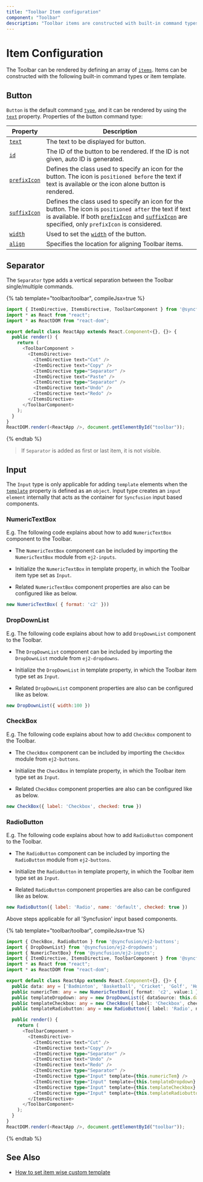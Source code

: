 ```yaml
---
title: "Toolbar Item configuration"
component: "Toolbar"
description: "Toolbar items are constructed with built-in command types or item templates such as separator, button, and input."
---
```


# Item Configuration

The Toolbar can be rendered by defining an array of [`items`](../api/toolbar#items). Items can be constructed with the following built-in command types or item template.

## Button

`Button` is the default command [`type`](../api/toolbar/item#type), and it can be rendered by using the [`text`](../api/toolbar/item#text) property.
Properties of the button command type:

  Property   | Description
------------ | -------------
  [`text`](../api/toolbar/item#text) | The text to be displayed for button.
 [`id`](../api/toolbar/item#id) | The ID of the button to be rendered. If the ID is not given, auto ID is generated.
  [`prefixIcon`](../api/toolbar/item#prefixicon) | Defines the class used to specify an icon for the button. The icon is `positioned before` the text if text is available or the icon alone button is rendered.
[`suffixIcon`](../api/toolbar/item#suffixicon) | Defines the class used to specify an icon for the button. The icon is `positioned after` the text if text is available. If both [`prefixIcon`](../api/toolbar/item#prefixicon) and [`suffixIcon`](../api/toolbar/item#suffixicon) are specified, only `prefixIcon` is considered.
  [`width`](../api/toolbar/item#width) | Used to set the [`width`](../api/toolbar/item#width) of the button.
  [`align`](../api/toolbar/item#align) | Specifies the location for aligning Toolbar items.

## Separator

The `Separator` type adds a vertical separation between the Toolbar single/multiple commands.

{% tab template="toolbar/toolbar", compileJsx=true %}

```typescript
import { ItemDirective, ItemsDirective, ToolbarComponent } from '@syncfusion/ej2-react-navigations';
import * as React from "react";
import * as ReactDOM from "react-dom";

export default class ReactApp extends React.Component<{}, {}> {
  public render() {
    return (
      <ToolbarComponent >
        <ItemsDirective>
          <ItemDirective text="Cut" />
          <ItemDirective text="Copy" />
          <ItemDirective type="Separator" />
          <ItemDirective text="Paste" />
          <ItemDirective type="Separator" />
          <ItemDirective text="Undo" />
          <ItemDirective text="Redo" />
        </ItemsDirective>
      </ToolbarComponent>
    );
  }
}
ReactDOM.render(<ReactApp />, document.getElementById("toolbar"));

```

{% endtab %}

> If `Separator` is added as first or last item, it is not visible.

## Input

The `Input` type is only applicable for adding `template` elements when the [`template`](../api/toolbar/item#template) property is defined as an `object`.
Input type creates an `input element` internally that acts as the container for `Syncfusion` input based components.

### NumericTextBox

 E.g. The following code explains about how to add `NumericTextBox` component to the Toolbar.

* The `NumericTextBox` component can be included by importing the `NumericTextBox` module from `ej2-inputs`.

* Initialize the `NumericTextBox` in template property, in which the Toolbar item type set as `Input`.

* Related `NumericTextBox` component properties are also can be configured like as below.

```javascript
new NumericTextBox( { format: 'c2' }))
```

### DropDownList

 E.g. The following code explains about how to add `DropDownList` component to the Toolbar.

* The `DropDownList` component can be included by importing the `DropDownList` module from `ej2-dropdowns`.

* Initialize the `DropDownList` in template property, in which the Toolbar item type set as `Input`.

* Related `DropDownList` component properties are also can be configured like as below.

```javascript
new DropDownList({ width:100 })
```

### CheckBox

 E.g. The following code explains about how to add `CheckBox` component to the Toolbar.

* The `CheckBox` component can be included by importing the `CheckBox` module from `ej2-buttons`.

* Initialize the `CheckBox` in template property, in which the Toolbar item type set as `Input`.

* Related `CheckBox` component properties are also can be configured like as below.

```javascript
new CheckBox({ label: 'Checkbox', checked: true })
```

### RadioButton

 E.g. The following code explains about how to add `RadioButton` component to the Toolbar.

* The `RadioButton` component can be included by importing the `RadioButton` module from `ej2-buttons`.

* Initialize the `RadioButton` in template property, in which the Toolbar item type set as `Input`.

* Related `RadioButton` component properties are also can be configured like as below.

```javascript
new RadioButton({ label: 'Radio', name: 'default', checked: true })
```

Above steps applicable for all 'Syncfusion' input based components.

{% tab template="toolbar/toolbar", compileJsx=true %}

```typescript
import { CheckBox, RadioButton } from '@syncfusion/ej2-buttons';
import { DropDownList} from '@syncfusion/ej2-dropdowns';
import { NumericTextBox} from '@syncfusion/ej2-inputs';
import { ItemDirective, ItemsDirective, ToolbarComponent } from '@syncfusion/ej2-react-navigations';
import * as React from "react";
import * as ReactDOM from "react-dom";

export default class ReactApp extends React.Component<{}, {}> {
  public data: any = ['Badminton', 'Basketball', 'Cricket', 'Golf', 'Hockey', 'Rugby'];
  public numericTem: any = new NumericTextBox({ format: 'c2', value:1 });
  public templateDropdown: any = new DropDownList({ dataSource: this.data, width: 120, index: 2 });
  public templateCheckbox: any = new CheckBox({ label: 'Checkbox', checked: true });
  public templateRadiobutton: any = new RadioButton({ label: 'Radio', name: 'default', checked: true });

  public render() {
    return (
      <ToolbarComponent >
        <ItemsDirective>
          <ItemDirective text="Cut" />
          <ItemDirective text="Copy" />
          <ItemDirective type="Separator" />
          <ItemDirective text="Undo" />
          <ItemDirective text="Redo" />
          <ItemDirective type="Separator" />
          <ItemDirective type="Input" template={this.numericTem} />
          <ItemDirective type="Input" template={this.templateDropdown} />
          <ItemDirective type="Input" template={this.templateCheckbox} />
          <ItemDirective type="Input" template={this.templateRadiobutton} />
        </ItemsDirective>
      </ToolbarComponent>
    );
  }
}
ReactDOM.render(<ReactApp />, document.getElementById("toolbar"));

```

{% endtab %}

## See Also

* [How to set item wise custom template](./how-to/set-item-wise-custom-template/)
